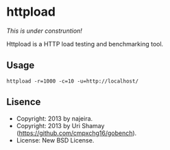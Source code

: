 # httpload

*This is under construntion!*

Httpload is a HTTP load testing and benchmarking tool.

## Usage

```
httpload -r=1000 -c=10 -u=http://localhost/
```

## Lisence

- Copyright: 2013 by najeira.
- Copyright: 2013 by Uri Shamay (https://github.com/cmpxchg16/gobench).
- License: New BSD License.

